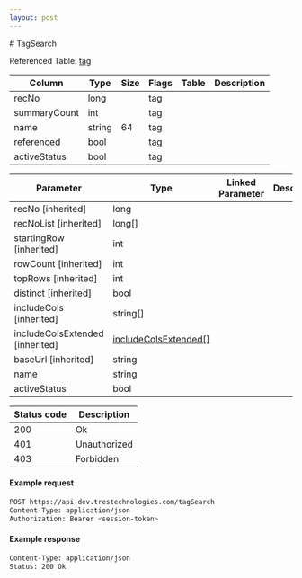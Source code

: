 ```yaml
---
layout: post
---
```


﻿# TagSearch


Referenced Table: [tag](/tag)

| Column | Type | Size | Flags | Table | Description |
| ------ | ---- | ---- | ----- | ----- | ----------- |
| recNo | long |  | tag | 
| summaryCount | int |  | tag | 
| name | string | 64 | tag | 
| referenced | bool |  | tag | 
| activeStatus | bool |  | tag | 

| Parameter | Type | Linked Parameter | Description |
| --------- | ---- | ---------------- | ----------- |
| recNo [inherited] | long |  | 
| recNoList [inherited] | long[] |  | 
| startingRow [inherited] | int |  | 
| rowCount [inherited] | int |  | 
| topRows [inherited] | int |  | 
| distinct [inherited] | bool |  | 
| includeCols [inherited] | string[] |  | 
| includeColsExtended [inherited] | [includeColsExtended[]](/includeColsExtended) |  | 
| baseUrl [inherited] | string |  | 
| name | string |  | 
| activeStatus | bool |  | 

| Status code | Description |
| ----------- | ----------- |
| 200 | Ok |
| 401 | Unauthorized |
| 403 | Forbidden |

#### Example request
```sh
POST https://api-dev.trestechnologies.com/tagSearch
Content-Type: application/json
Authorization: Bearer <session-token>
```

#### Example response
```sh
Content-Type: application/json
Status: 200 Ok
```
